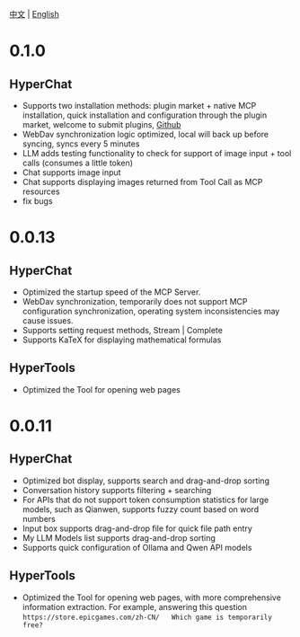 [中文](ChangeLog.zh.md) | [English](ChangeLog.md)


# 0.1.0

## HyperChat

* Supports two installation methods: plugin market + native MCP installation, quick installation and configuration through the plugin market, welcome to submit plugins, [Github](https://github.com/BigSweetPotatoStudio/HyperChatMCP)
* WebDav synchronization logic optimized, local will back up before syncing, syncs every 5 minutes
* LLM adds testing functionality to check for support of image input + tool calls (consumes a little token)
* Chat supports image input
* Chat supports displaying images returned from Tool Call as MCP resources
* fix bugs

# 0.0.13

## HyperChat

* Optimized the startup speed of the MCP Server.
* WebDav synchronization, temporarily does not support MCP configuration synchronization, operating system inconsistencies may cause issues.
* Supports setting request methods, Stream | Complete
* Supports KaTeX for displaying mathematical formulas

## HyperTools

* Optimized the Tool for opening web pages

# 0.0.11

## HyperChat

* Optimized bot display, supports search and drag-and-drop sorting
* Conversation history supports filtering + searching
* For APIs that do not support token consumption statistics for large models, such as Qianwen, supports fuzzy count based on word numbers
* Input box supports drag-and-drop file for quick file path entry
* My LLM Models list supports drag-and-drop sorting
* Supports quick configuration of Ollama and Qwen API models

## HyperTools

* Optimized the Tool for opening web pages, with more comprehensive information extraction. For example, answering this question `https://store.epicgames.com/zh-CN/   Which game is temporarily free?`
